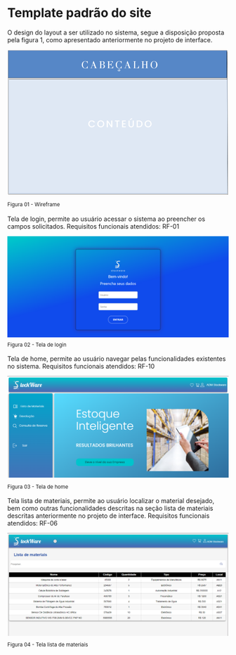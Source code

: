 # Template padrão do site 

 O design do layout a ser utilizado no sistema, segue  a disposição proposta pela figura 1, como apresentado anteriormente no projeto de interface.

 ![Exemplo de Wireframe](img/templatesw.png)<sub>  Figura 01 - Wireframe <sub>



Tela de login, permite ao usuário acessar o sistema ao preencher os campos solicitados. Requisitos funcionais atendidos: RF-01

![Exemplo de Wireframe](img/9-tela-login-proj.PNG) <sub> Figura 02 - Tela de login<sub>



Tela de home, permite ao usuário navegar pelas funcionalidades existentes no sistema.  Requisitos funcionais atendidos: RF-10

![Exemplo de Wireframe](img/8-tela-home-usuario-proj.PNG)<sub> Figura 03 - Tela de home <sub>



Tela lista de materiais, permite ao usuário localizar o material desejado, bem como outras funcionalidades descritas na seção lista de materiais descritas anteriormente no projeto de interface. Requisitos funcionais atendidos: RF-06

![Exemplo de Wireframe](img/7-lista-materiais-proj.PNG)<sub> Figura 04 - Tela lista de materiais <sub>

